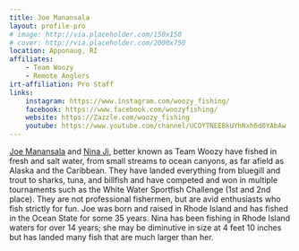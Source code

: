 ```yaml
---
title: Joe Manansala 
layout: profile-pro
# image: http://via.placeholder.com/150x150
# cover: http://via.placeholder.com/2000x750
location: Apponaug, RI
affiliates: 
    - Team Woozy
    - Remote Anglers
irt-affiliation: Pro Staff
links:
    instagram: https://www.instagram.com/woozy_fishing/
    facebook: https://www.facebook.com/woozyfishing/
    website: https://Zazzle.com/woozy_fishing
    youtube: https://www.youtube.com/channel/UCOYTNEEBkUYhNxh6d0YAbAw
---
```


[Joe Manansala](/about/pro-staff/joe-manansala/) and [Nina Ji](/about/pro-staff/nina-ji/), better known as Team Woozy have fished in fresh and salt water, from small streams to ocean canyons, as far afield as Alaska and the Caribbean. They have landed everything from bluegill and trout to sharks, tuna, and billfish and have competed and won in multiple tournaments such as the White Water Sportfish Challenge (1st and 2nd place). They are not professional fishermen, but are avid enthusiasts who fish strictly for fun. Joe was born and raised in Rhode Island and has fished in the Ocean State for some 35 years. Nina has been fishing in Rhode Island waters for over 14 years; she may be diminutive in size at 4 feet 10 inches but has landed many fish that are much larger than her.